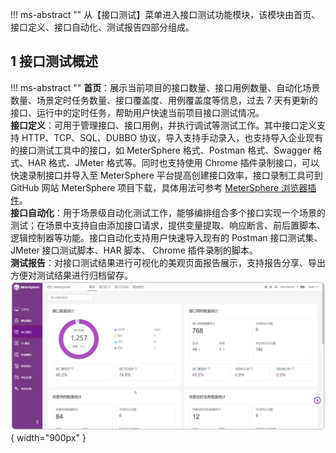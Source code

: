 
!!! ms-abstract "" 
     从【接口测试】菜单进入接口测试功能模块，该模块由首页、接口定义、接口自动化、测试报告四部分组成。<br />
##  1 接口测试概述
!!! ms-abstract "" 
     **首页**：展示当前项目的接口数量、接口用例数量、自动化场景数量、场景定时任务数量、接口覆盖度、用例覆盖度等信息，过去 7 天有更新的接口、运行中的定时任务，帮助用户快速当前项目接口测试情况。<br />
     **接口定义**：可用于管理接口、接口用例，并执行调试等测试工作。其中接口定义支持 HTTP、TCP、SQL、DUBBO 协议，导入支持手动录入，也支持导入企业现有的接口测试工具中的接口，如 MeterSphere 格式、Postman 格式、Swagger 格式、HAR 格式、JMeter 格式等。同时也支持使用 Chrome 插件录制接口，可以快速录制接口并导入至 MeterSphere 平台提高创建接口效率，接口录制工具可到 GitHub 网站 MeterSphere 项目下载，具体用法可参考 [ MeterSphere 浏览器插件](../plugin_use/chrome_plugin.md)。<br />
     **接口自动化**：用于场景级自动化测试工作，能够编排组合多个接口实现一个场景的测试；在场景中支持自由添加接口请求，提供变量提取、响应断言、前后置脚本、逻辑控制器等功能。接口自动化支持用户快速导入现有的 Postman 接口测试集、JMeter 接口测试脚本、HAR 脚本、 Chrome 插件录制的脚本。<br />
     **测试报告**：对接口测试结果进行可视化的美观页面报告展示，支持报告分享、导出方便对测试结果进行归档留存。
![!接口测试首页](../../img/api/接口测试概述.png){ width="900px" }